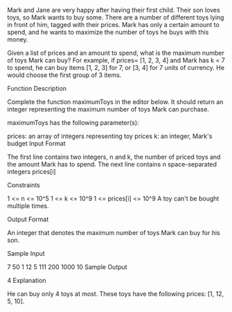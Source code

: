 Mark and Jane are very happy after having their first child. Their son loves toys, so Mark wants to buy some. There are a number of different toys lying in front of him, tagged with their prices. Mark has only a certain amount to spend, and he wants to maximize the number of toys he buys with this money.

Given a list of prices and an amount to spend, what is the maximum number of toys Mark can buy? For example, if prices= [1, 2, 3, 4] and Mark has k = 7 to spend, he can buy items [1, 2, 3] for 7, or [3, 4] for 7 units of currency. He would choose the first group of 3 items.

Function Description

Complete the function maximumToys in the editor below. It should return an integer representing the maximum number of toys Mark can purchase.

maximumToys has the following parameter(s):

prices: an array of integers representing toy prices
k: an integer, Mark's budget
Input Format

The first line contains two integers, n and k, the number of priced toys and the amount Mark has to spend.
The next line contains n space-separated integers prices[i]

Constraints

1 <= n <= 10^5
1 <= k <= 10^9
1 <= prices[i] <= 10^9
A toy can't be bought multiple times.

Output Format

An integer that denotes the maximum number of toys Mark can buy for his son.

Sample Input

7 50
1 12 5 111 200 1000 10
Sample Output

4
Explanation

He can buy only 4 toys at most. These toys have the following prices: [1, 12, 5, 10].